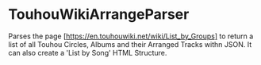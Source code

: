# TouhouWikiArrangeParser
Parses the page [https://en.touhouwiki.net/wiki/List_by_Groups] to return a list of all Touhou Circles, Albums and their Arranged Tracks withn JSON. It can also create a 'List by Song' HTML Structure.
